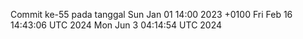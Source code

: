 Commit ke-55 pada tanggal Sun Jan 01 14:00 2023 +0100
Fri Feb 16 14:43:06 UTC 2024
Mon Jun  3 04:14:54 UTC 2024
